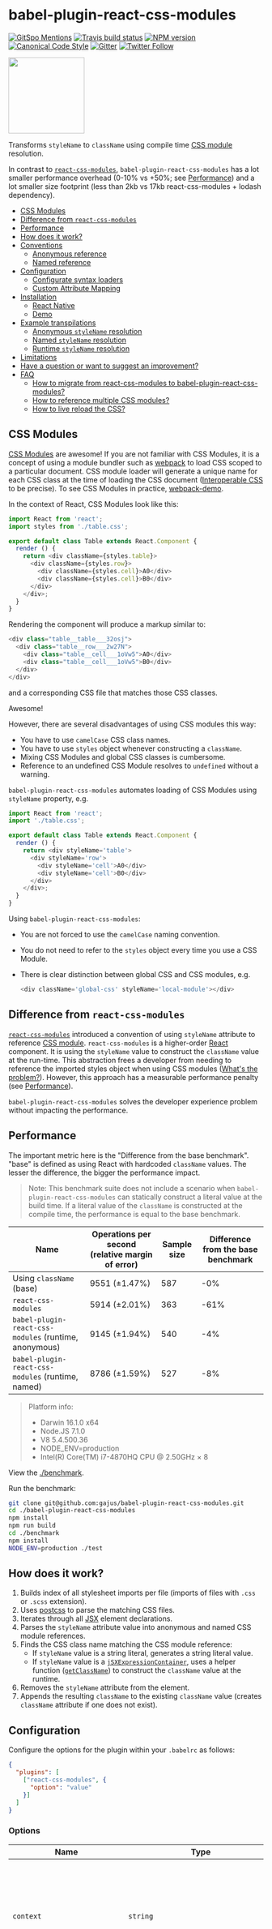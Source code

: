 # babel-plugin-react-css-modules

[![GitSpo Mentions](https://gitspo.com/badges/mentions/gajus/babel-plugin-react-css-modules?style=flat-square)](https://gitspo.com/mentions/gajus/babel-plugin-react-css-modules)
[![Travis build status](http://img.shields.io/travis/gajus/babel-plugin-react-css-modules/master.svg?style=flat-square)](https://travis-ci.org/gajus/babel-plugin-react-css-modules)
[![NPM version](http://img.shields.io/npm/v/babel-plugin-react-css-modules.svg?style=flat-square)](https://www.npmjs.org/package/babel-plugin-react-css-modules)
[![Canonical Code Style](https://img.shields.io/badge/code%20style-canonical-blue.svg?style=flat-square)](https://github.com/gajus/canonical)
[![Gitter](https://img.shields.io/gitter/room/babel-plugin-react-css-modules/Lobby.svg?style=flat-square)](https://gitter.im/babel-plugin-react-css-modules/Lobby)
[![Twitter Follow](https://img.shields.io/twitter/follow/kuizinas.svg?style=social&label=Follow)](https://twitter.com/kuizinas)

<img src='./.README/babel-plugin-react-css-modules.png' height='150' />

Transforms `styleName` to `className` using compile time [CSS module](#css-modules) resolution.

In contrast to [`react-css-modules`](https://github.com/gajus/react-css-modules), `babel-plugin-react-css-modules` has a lot smaller performance overhead (0-10% vs +50%; see [Performance](#performance)) and a lot smaller size footprint (less than 2kb vs 17kb react-css-modules + lodash dependency).

* [CSS Modules](#css-modules)
* [Difference from `react-css-modules`](#difference-from-react-css-modules)
* [Performance](#performance)
* [How does it work?](#how-does-it-work)
* [Conventions](#conventions)
  * [Anonymous reference](#anonymous-reference)
  * [Named reference](#named-reference)
* [Configuration](#configuration)
  * [Configurate syntax loaders](#configurate-syntax-loaders)
  * [Custom Attribute Mapping](#custom-attribute-mapping)
* [Installation](#installation)
  * [React Native](#react-native)
  * [Demo](#demo)
* [Example transpilations](#example-transpilations)
  * [Anonymous `styleName` resolution](#anonymous-stylename-resolution)
  * [Named `styleName` resolution](#named-stylename-resolution)
  * [Runtime `styleName` resolution](#runtime-stylename-resolution)
* [Limitations](#limitations)
* [Have a question or want to suggest an improvement?](#have-a-question-or-want-to-suggest-an-improvement)
* [FAQ](#faq)
  * [How to migrate from react-css-modules to babel-plugin-react-css-modules?](#how-to-migrate-from-react-css-modules-to-babel-plugin-react-css-modules)
  * [How to reference multiple CSS modules?](#how-to-reference-multiple-css-modules)
  * [How to live reload the CSS?](#hot-to-live-reload-the-css)

## CSS Modules

[CSS Modules](https://github.com/css-modules/css-modules) are awesome! If you are not familiar with CSS Modules, it is a concept of using a module bundler such as [webpack](http://webpack.github.io/docs/) to load CSS scoped to a particular document. CSS module loader will generate a unique name for each CSS class at the time of loading the CSS document ([Interoperable CSS](https://github.com/css-modules/icss) to be precise). To see CSS Modules in practice, [webpack-demo](https://css-modules.github.io/webpack-demo/).

In the context of React, CSS Modules look like this:

```js
import React from 'react';
import styles from './table.css';

export default class Table extends React.Component {
  render () {
    return <div className={styles.table}>
      <div className={styles.row}>
        <div className={styles.cell}>A0</div>
        <div className={styles.cell}>B0</div>
      </div>
    </div>;
  }
}

```

Rendering the component will produce a markup similar to:

```js
<div class="table__table___32osj">
  <div class="table__row___2w27N">
    <div class="table__cell___1oVw5">A0</div>
    <div class="table__cell___1oVw5">B0</div>
  </div>
</div>

```

and a corresponding CSS file that matches those CSS classes.

Awesome!

However, there are several disadvantages of using CSS modules this way:

* You have to use `camelCase` CSS class names.
* You have to use `styles` object whenever constructing a `className`.
* Mixing CSS Modules and global CSS classes is cumbersome.
* Reference to an undefined CSS Module resolves to `undefined` without a warning.

`babel-plugin-react-css-modules` automates loading of CSS Modules using `styleName` property, e.g.

```js
import React from 'react';
import './table.css';

export default class Table extends React.Component {
  render () {
    return <div styleName='table'>
      <div styleName='row'>
        <div styleName='cell'>A0</div>
        <div styleName='cell'>B0</div>
      </div>
    </div>;
  }
}

```

Using `babel-plugin-react-css-modules`:

* You are not forced to use the `camelCase` naming convention.
* You do not need to refer to the `styles` object every time you use a CSS Module.
* There is clear distinction between global CSS and CSS modules, e.g.

  ```js
  <div className='global-css' styleName='local-module'></div>
  ```

<!--
* You are warned when `styleName` refers to an undefined CSS Module ([`errorWhenNotFound`](#errorwhennotfound) option).
* You can enforce use of a single CSS module per `ReactElement` ([`allowMultiple`](#allowmultiple) option).
-->

## Difference from `react-css-modules`

[`react-css-modules`](https://github.com/gajus/react-css-modules) introduced a convention of using `styleName` attribute to reference [CSS module](https://github.com/css-modules/css-modules). `react-css-modules` is a higher-order [React](https://facebook.github.io/react/) component. It is using the `styleName` value to construct the `className` value at the run-time. This abstraction frees a developer from needing to reference the imported styles object when using CSS modules ([What's the problem?](https://github.com/gajus/react-css-modules#whats-the-problem)). However, this approach has a measurable performance penalty (see [Performance](#performance)).

`babel-plugin-react-css-modules` solves the developer experience problem without impacting the performance.

## Performance

The important metric here is the "Difference from the base benchmark". "base" is defined as using React with hardcoded `className` values. The lesser the difference, the bigger the performance impact.

> Note:
> This benchmark suite does not include a scenario when `babel-plugin-react-css-modules` can statically construct a literal value at the build time.
> If a literal value of the `className` is constructed at the compile time, the performance is equal to the base benchmark.

|Name|Operations per second (relative margin of error)|Sample size|Difference from the base benchmark|
|---|---|---|---|
|Using `className` (base)|9551 (±1.47%)|587|-0%|
|`react-css-modules`|5914 (±2.01%)|363|-61%|
|`babel-plugin-react-css-modules` (runtime, anonymous)|9145 (±1.94%)|540|-4%|
|`babel-plugin-react-css-modules` (runtime, named)|8786 (±1.59%)|527|-8%|

> Platform info:
>
> * Darwin 16.1.0 x64
> * Node.JS 7.1.0
> * V8 5.4.500.36
> * NODE_ENV=production
> * Intel(R) Core(TM) i7-4870HQ CPU @ 2.50GHz × 8

View the [./benchmark](./benchmark).

Run the benchmark:

```bash
git clone git@github.com:gajus/babel-plugin-react-css-modules.git
cd ./babel-plugin-react-css-modules
npm install
npm run build
cd ./benchmark
npm install
NODE_ENV=production ./test
```

## How does it work?

1. Builds index of all stylesheet imports per file (imports of files with `.css` or `.scss` extension).
1. Uses [postcss](https://github.com/postcss/postcss) to parse the matching CSS files.
1. Iterates through all [JSX](https://facebook.github.io/react/docs/jsx-in-depth.html) element declarations.
1. Parses the `styleName` attribute value into anonymous and named CSS module references.
1. Finds the CSS class name matching the CSS module reference:
    * If `styleName` value is a string literal, generates a string literal value.
    * If `styleName` value is a [`jSXExpressionContainer`](https://babeljs.io/docs/en/next/babel-types.html#jsxexpressioncontainer), uses a helper function ([`getClassName`](./src/getClassName.js)) to construct the `className` value at the runtime.
1. Removes the `styleName` attribute from the element.
1. Appends the resulting `className` to the existing `className` value (creates `className` attribute if one does not exist).

## Configuration

Configure the options for the plugin within your `.babelrc` as follows:

```json
{
  "plugins": [
    ["react-css-modules", {
      "option": "value"
    }]
  ]
}

```

### Options

|Name|Type|Description|Default|
|---|---|---|---|
|`context`|`string`|Must match webpack [`context`](https://webpack.js.org/configuration/entry-context/#context) configuration. [`css-loader`](https://github.com/webpack/css-loader) inherits `context` values from webpack. Other CSS module implementations might use different context resolution logic.|`process.cwd()`|
|`exclude`|`string`|A RegExp that will exclude otherwise included files e.g., to exclude all styles from node_modules `exclude: 'node_modules'`|
|`filetypes`|`?FiletypesConfigurationType`|Configure [postcss syntax loaders](https://github.com/postcss/postcss#syntaxes) like sugarss, LESS and SCSS and extra plugins for them. ||
|`generateScopedName`|`?GenerateScopedNameConfigurationType`|Refer to [Generating scoped names](https://github.com/css-modules/postcss-modules#generating-scoped-names). If you use this option, make sure it matches the value of `localIdentName` in webpack config. See this [issue](https://github.com/gajus/babel-plugin-react-css-modules/issues/108#issuecomment-334351241) |`[path]___[name]__[local]___[hash:base64:5]`|
|`removeImport`|`boolean`|Remove the matching style import. This option is used to enable server-side rendering.|`false`|
|`webpackHotModuleReloading`|`boolean`|Enables hot reloading of CSS in webpack|`false`|
|`handleMissingStyleName`|`"throw"`, `"warn"`, `"ignore"`|Determines what should be done for undefined CSS modules (using a `styleName` for which there is no CSS module defined).  Setting this option to `"ignore"` is equivalent to setting `errorWhenNotFound: false` in [react-css-modules](https://github.com/gajus/react-css-modules#errorwhennotfound). |`"throw"`|
|`attributeNames`|`?AttributeNameMapType`|Refer to [Custom Attribute Mapping](#custom-attribute-mapping)|`{"styleName": "className"}`|
|`skip`|`boolean`|Whether to apply plugin if no matching `attributeNames` found in the file|`false`|
|`autoResolveMultipleImports`|`boolean`|Allow multiple anonymous imports if `styleName` is only in one of them.|`false`|

Missing a configuration? [Raise an issue](https://github.com/gajus/babel-plugin-react-css-modules/issues/new?title=New%20configuration:).

> Note:
> The default configuration should work out of the box with the [css-loader](https://github.com/webpack/css-loader).

#### Option types (flow)

```js
type FiletypeOptionsType = {|
  +syntax: string,
  +plugins?: $ReadOnlyArray<string | $ReadOnlyArray<[string, mixed]>>
|};

type FiletypesConfigurationType = {
  [key: string]: FiletypeOptionsType
};

type GenerateScopedNameType = (localName: string, resourcePath: string) => string;

type GenerateScopedNameConfigurationType = GenerateScopedNameType | string;

type AttributeNameMapType = {
  [key: string]: string
};

```

### Configurate syntax loaders

To add support for different CSS syntaxes (e.g. SCSS), perform the following two steps:

1. Add the [postcss syntax loader](https://github.com/postcss/postcss#syntaxes) as a development dependency:

  ```bash
  npm install postcss-scss --save-dev
  ```

2. Add a filetype syntax mapping to the Babel plugin configuration

  ```json
  "filetypes": {
    ".scss": {
      "syntax": "postcss-scss"
    }
  }
  ```

  And optionaly specify extra plugins

  ```json
  "filetypes": {
    ".scss": {
      "syntax": "postcss-scss",
      "plugins": [
        "postcss-nested"
      ]
    }
  }
  ```

  Postcss plugins can have options specified by wrapping the name and an options object in an array inside your config

  ```json
    "plugins": [
      ["postcss-import-sync2", {
        "path": ["src/styles", "shared/styles"]
      }],
      "postcss-nested"
    ]
  ```


### Custom Attribute Mapping

You can set your own attribute mapping rules using the `attributeNames` option.

It's an object, where keys are source attribute names and values are destination attribute names.

For example, the [&lt;NavLink&gt;](https://github.com/ReactTraining/react-router/blob/master/packages/react-router-dom/docs/api/NavLink.md) component from [React Router](https://github.com/ReactTraining/react-router) has a `activeClassName` attribute to accept an additional class name. You can set `"attributeNames": { "activeStyleName": "activeClassName" }` to transform it.

The default `styleName` -> `className` transformation **will not** be affected by an `attributeNames` value without a `styleName` key. Of course you can use `{ "styleName": "somethingOther" }` to change it, or use `{ "styleName": null }` to disable it.

## Installation

When `babel-plugin-react-css-modules` cannot resolve CSS module at a compile time, it imports a helper function (read [Runtime `styleName` resolution](#runtime-stylename-resolution)). Therefore, you must install `babel-plugin-react-css-modules` as a direct dependency of the project.

```bash
npm install babel-plugin-react-css-modules --save
```


### React Native

If you'd like to get this working in React Native, you're going to have to allow custom import extensions, via a `rn-cli.config.js` file:

```js
module.exports = {
  getAssetExts() {
    return ["scss"];
  }
}
```

Remember, also, that the bundler caches things like plugins and presets. If you want to change your `.babelrc` (to add this plugin) then you'll want to add the `--reset-cache` flag to the end of the package command.

### Demo

```bash
git clone git@github.com:gajus/babel-plugin-react-css-modules.git
cd ./babel-plugin-react-css-modules/demo
npm install
npm start
```

```bash
open http://localhost:8080/
```

## Conventions

### Anonymous reference

Anonymous reference can be used when there is only one stylesheet import.

Format: `CSS module name`.

Example:

```js
import './foo1.css';

// Imports "a" CSS module from ./foo1.css.
<div styleName="a"></div>;
```

### Named reference

Named reference is used to refer to a specific stylesheet import.

Format: `[name of the import].[CSS module name]`.

Example:

```js
import foo from './foo1.css';
import bar from './bar1.css';

// Imports "a" CSS module from ./foo1.css.
<div styleName="foo.a"></div>;

// Imports "a" CSS module from ./bar1.css.
<div styleName="bar.a"></div>;
```

## Example transpilations

### Anonymous `styleName` resolution

When `styleName` is a literal string value, `babel-plugin-react-css-modules` resolves the value of `className` at the compile time.

Input:

```js
import './bar.css';

<div styleName="a"></div>;

```

Output:

```js
import './bar.css';

<div className="bar___a"></div>;

```

### Named `styleName` resolution

When a file imports multiple stylesheets, you must use a [named reference](#named-reference).

> Have suggestions for an alternative behaviour?
> [Raise an issue](https://github.com/gajus/babel-plugin-react-css-modules/issues/new?title=Suggestion%20for%20alternative%20handling%20of%20multiple%20stylesheet%20imports) with your suggestion.

Input:

```js
import foo from './foo1.css';
import bar from './bar1.css';

<div styleName="foo.a"></div>;
<div styleName="bar.a"></div>;
```

Output:

```js
import foo from './foo1.css';
import bar from './bar1.css';

<div className="foo___a"></div>;
<div className="bar___a"></div>;

```

### Runtime `styleName` resolution

When the value of `styleName` cannot be determined at the compile time, `babel-plugin-react-css-modules` inlines all possible styles into the file. It then uses [`getClassName`](https://github.com/gajus/babel-plugin-react-css-modules/blob/master/src/getClassName.js) helper function to resolve the `styleName` value at the runtime.

Input:

```js
import './bar.css';

<div styleName={Math.random() > .5 ? 'a' : 'b'}></div>;

```

Output:

```js
import _getClassName from '@mlz/babel-plugin-react-css-modules/dist/browser/getClassName';
import foo from './bar.css';

const _styleModuleImportMap = {
  foo: {
    a: 'bar__a',
    b: 'bar__b'
  }
};

<div styleName={_getClassName(Math.random() > .5 ? 'a' : 'b', _styleModuleImportMap)}></div>;

```

## Limitations

* [Establish a convention for extending the styles object at the runtime](https://github.com/gajus/babel-plugin-react-css-modules/issues/1)

## Have a question or want to suggest an improvement?

* Have a technical questions? [Ask on Stack Overflow.](http://stackoverflow.com/questions/ask?tags=babel-plugin-react-css-modules)
* Have a feature suggestion or want to report an issue? [Raise an issues.](https://github.com/gajus/babel-plugin-react-css-modules/issues)
* Want to say hello to other `babel-plugin-react-css-modules` users? [Chat on Gitter.](https://gitter.im/babel-plugin-react-css-modules)

## FAQ

### How to migrate from react-css-modules to babel-plugin-react-css-modules?

Follow the following steps:

* Remove `react-css-modules`.
* Add `babel-plugin-react-css-modules`.
* Configure `.babelrc` (see [Configuration](#configuration)).
* Remove all uses of the `cssModules` decorator and/or HoC.

If you are still having problems, refer to one of the user submitted guides:

* [Porting from react-css-modules to babel-plugin-react-css-modules (with Less)](http://www.jjinux.com/2018/04/javascript-porting-from-react-css.html)

### How to reference multiple CSS modules?

`react-css-modules` had an option [`allowMultiple`](https://github.com/gajus/react-css-modules#allowmultiple). `allowMultiple` allows multiple CSS module names in a `styleName` declaration, e.g.

```js
<div styleName='foo bar' />
```

This behaviour is enabled by default in `babel-plugin-react-css-modules`.

### How to live reload the CSS?

`babel-plugin-react-css-modules` utilises webpack [Hot Module Replacement](https://webpack.js.org/concepts/hot-module-replacement/#root) (HMR) to live reload the CSS.

To enable live reloading of the CSS:

* Enable [`webpackHotModuleReloading`](#configuration) `babel-plugin-react-css-modules` configuration.
* Configure `webpack` to use HMR. Use [`--hot`](https://webpack.js.org/configuration/dev-server/#root) option if you are using `webpack-dev-server`.
* Use [`style-loader`](https://github.com/webpack/style-loader) to load the style sheets.

> Note:
>
> This enables live reloading of the CSS. To enable HMR of the React components, refer to the [Hot Module Replacement - React](https://webpack.js.org/guides/hot-module-replacement/#other-code-and-frameworks) guide.

> Note:
>
> This is a [webpack](https://webpack.github.io/) specific option. If you are using `babel-plugin-react-css-modules` in a different setup and require CSS live reloading, raise an issue describing your setup.

